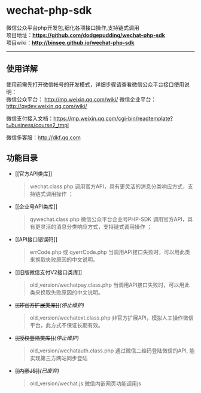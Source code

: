 # wechat-php-sdk

微信公众平台php开发包,细化各项接口操作,支持链式调用  
项目地址：**https://github.com/dodgepudding/wechat-php-sdk**  
项目wiki：**http://binsee.github.io/wechat-php-sdk**  

----

## 使用详解
使用前需先打开微信帐号的开发模式，详细步骤请查看微信公众平台接口使用说明：  
微信公众平台： http://mp.weixin.qq.com/wiki/
微信企业平台： http://qydev.weixin.qq.com/wiki/

微信支付接入文档：https://mp.weixin.qq.com/cgi-bin/readtemplate?t=business/course2_tmpl

微信多客服：http://dkf.qq.com

## 功能目录

 - [[官方API类库]]
    > wechat.class.php
    > 调用官方API，具有更灵活的消息分类响应方式，支持链式调用操作 ；

 - [[企业号API类库]]
    > qywechat.class.php
    > 微信公众平台企业号PHP-SDK
    > 调用官方API，具有更灵活的消息分类响应方式，支持链式调用操作 ；

 - [[API接口错误码]]
    > errCode.php 或 qyerrCode.php
    > 当调用API接口失败时，可以用此类来换取失败原因的中文说明。

 - [[旧版微信支付V2接口类库]]
    > old_version/wechatpay.class.php
    > 当调用API接口失败时，可以用此类来换取失败原因的中文说明。

 - ~~[[非官方扩展类库]]~~*(停止维护)*
    > old_version/wechatext.class.php
    > 非官方扩展API，模拟人工操作微信平台，此方式不保证长期有效。  

 - ~~[[授权登陆类库]]~~*(停止维护)*
    > old_version/wechatauth.class.php
    > 通过微信二维码登陆微信的API, 能实现第三方网站同步登陆

 - ~~[[内嵌JS]]~~*(已废弃)*
    > old_version/wechat.js
    > 微信内嵌网页功能调用js



